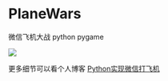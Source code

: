 # PlaneWars
微信飞机大战 python pygame

![](http://7xt81u.com1.z0.glb.clouddn.com/python-2_7-blue.svg)


更多细节可以看个人博客 [Python实现微信打飞机](http://youngxhui.github.io/2017/06/22/python-实现微信打飞机/)
